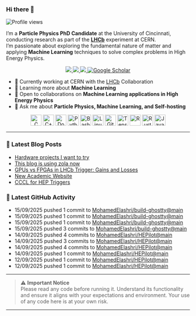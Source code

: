 ### Hi there 👋

<p align="left">
  <img src="https://komarev.com/ghpvc/?username=MohamedElashri&style=flat-square" alt="Profile views" />
</p>

I’m a **Particle Physics PhD Candidate** at the University of Cincinnati, conducting research as part of the **[LHCb](https://home.cern/science/experiments/lhcb)** experiment at CERN.  
I’m passionate about exploring the fundamental nature of matter and applying **Machine Learning** techniques to solve complex problems in High Energy Physics.



<p align="center">
  <a href="https://melashri.net/">
    <img src="https://img.shields.io/badge/Website-melashri.net-blue?logo=google-chrome&logoColor=white" />
  </a>
  <a href="https://linkedin.com/in/elashri">
    <img src="https://img.shields.io/badge/LinkedIn-elashri-blue?logo=linkedin&logoColor=white" />
  </a>
  <a href="https://keybase.io/melashri">
    <img src="https://img.shields.io/badge/Keybase-melashri-orange?logo=keybase&logoColor=white" />
  </a>
  <a href="https://scholar.google.com/citations?user=XtPg3SIAAAAJ&hl=en">
    <img src="https://img.shields.io/badge/Google%20Scholar-Mohamed Elashri-blue?logo=google-scholar" alt="Google Scholar"/>
  </a>

</p>



- 🔭 Currently working at CERN with the [LHCb](https://home.cern/science/experiments/lhcb) Collaboration  
- 🌱 Learning more about **Machine Learning**  
- 👯 Open to collaborations on **Machine Learning applications in High Energy Physics**  
- 💬 Ask me about **Particle Physics, Machine Learning, and Self-hosting**  




<div align="center">
  <img src="https://profilinator.rishav.dev/skills-assets/c-original.svg" alt="C" height="30" />
  <img src="https://profilinator.rishav.dev/skills-assets/cplusplus-original.svg" alt="C++" height="30" />
  <img src="https://profilinator.rishav.dev/skills-assets/docker-original-wordmark.svg" alt="Docker" height="30" />
  <img src="https://profilinator.rishav.dev/skills-assets/python-original.svg" alt="Python" height="30" />
  <img src="https://profilinator.rishav.dev/skills-assets/gnu_bash-icon.svg" alt="Bash" height="30" />
  <img src="https://profilinator.rishav.dev/skills-assets/linux-original.svg" alt="Linux" height="30" />
  <img src="https://profilinator.rishav.dev/skills-assets/git-scm-icon.svg" alt="Git" height="30" />
  <img src="https://profilinator.rishav.dev/skills-assets/tensorflow-icon.svg" alt="TensorFlow" height="30" />
  <img src="https://profilinator.rishav.dev/skills-assets/r.svg" alt="R" height="30" />
  <img src="https://profilinator.rishav.dev/skills-assets/rust-plain.svg" alt="Rust" height="30" />
  <img src="https://profilinator.rishav.dev/skills-assets/javascript-original.svg" alt="JavaScript" height="30" />
</div>

---

### 📌 Latest Blog Posts
<!-- BLOG-POST-LIST:START -->

- [Hardware projects I want to try](https://blog.melashri.net/micro/hardware-projects-list/)
- [This blog is using zola now](https://blog.melashri.net/micro/zola-blog/)
- [GPUs vs FPGAs in LHCb Trigger: Gains and Losses](https://blog.melashri.net/posts/lhcb-htl1/)
- [New Academic Website](https://blog.melashri.net/micro/new-academic-website/)
- [CCCL for HEP Triggers](https://blog.melashri.net/posts/cccl/)

<!-- BLOG-POST-LIST:END -->

### 📌 Latest GitHub Activity
<!-- ACTIVITY:START -->
- 15/09/2025 pushed 1 commit to [MohamedElashri/build-ghostty@main](https://github.com/MohamedElashri/build-ghostty/compare/8ea1d6c0d6992a24096e0dd934a6df44acc70de8...a098d201150e6089a4b4775eed3f57b5d251d1c2)
- 15/09/2025 pushed 1 commit to [MohamedElashri/build-ghostty@main](https://github.com/MohamedElashri/build-ghostty/compare/1af2f35b9e11f7e12a843d053411aa7ec5aaf7d4...8ea1d6c0d6992a24096e0dd934a6df44acc70de8)
- 15/09/2025 pushed 1 commit to [MohamedElashri/build-ghostty@main](https://github.com/MohamedElashri/build-ghostty/compare/ca93a1e0528318dc367ff3ca22b3bd0bcc5b684d...1af2f35b9e11f7e12a843d053411aa7ec5aaf7d4)
- 15/09/2025 pushed 3 commits to [MohamedElashri/build-ghostty@main](https://github.com/MohamedElashri/build-ghostty/compare/2fa36498912aa8742f49a45e571603da70842812...ca93a1e0528318dc367ff3ca22b3bd0bcc5b684d)
- 14/09/2025 pushed 4 commits to [MohamedElashri/HEPilot@main](https://github.com/MohamedElashri/HEPilot/compare/5e01b3750fe6d881f73cee908f72f2fcdd5ca87e...c138a17c71cfc3ad96e53150e05c9d6e5210986e)
- 14/09/2025 pushed 3 commits to [MohamedElashri/HEPilot@main](https://github.com/MohamedElashri/HEPilot/compare/ce13b20432dccbccadbe00dc196ac7854c9651e9...5e01b3750fe6d881f73cee908f72f2fcdd5ca87e)
- 14/09/2025 pushed 4 commits to [MohamedElashri/HEPilot@main](https://github.com/MohamedElashri/HEPilot/compare/bf12b13dd9561a10f57da301a423c26a3135c41d...ce13b20432dccbccadbe00dc196ac7854c9651e9)
- 14/09/2025 pushed 1 commit to [MohamedElashri/HEPilot@main](https://github.com/MohamedElashri/HEPilot/compare/0c4ce185fda7d956c1dd8c7c9e3e503ba6c7fa8c...bf12b13dd9561a10f57da301a423c26a3135c41d)
- 12/09/2025 pushed 1 commit to [MohamedElashri/HEPilot@main](https://github.com/MohamedElashri/HEPilot/compare/b817c70cf1c5128e4c7c6ddf8e406e6c28dac2d7...0c4ce185fda7d956c1dd8c7c9e3e503ba6c7fa8c)
- 12/09/2025 pushed 1 commit to [MohamedElashri/HEPilot@main](https://github.com/MohamedElashri/HEPilot/compare/ee117f2eb6e8fa4287308404effac3f3d3b0f025...b817c70cf1c5128e4c7c6ddf8e406e6c28dac2d7)
<!-- ACTIVITY:END -->

---

> ⚠️ **Important Notice**  
> Please read any code before running it. Understand its functionality and ensure it aligns with your expectations and environment. Your use of any code here is at your own risk.

---

